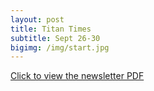 ```yaml
---
layout: post
title: Titan Times
subtitle: Sept 26-30
bigimg: /img/start.jpg
---
```


[Click to view the newsletter PDF](/media/2016.09.23.titan-times.pdf)
